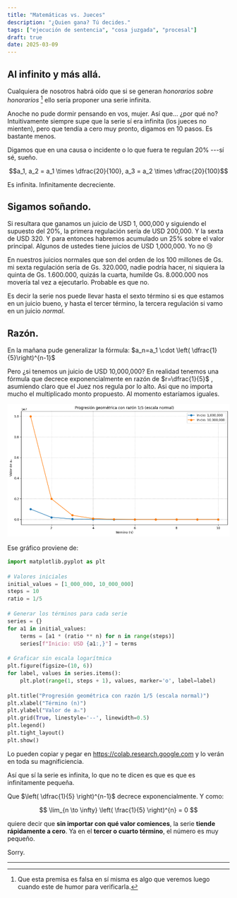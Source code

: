```yaml
---
title: "Matemáticas vs. Jueces"
description: "¿Quien gana? Tú decides."
tags: ["ejecución de sentencia", "cosa juzgada", "procesal"]
draft: true
date: 2025-03-09
---
```


## Al infinito y más allá.

Cualquiera de nosotros habrá oído que si se generan _honorarios sobre honorarios_ [^1] ello sería proponer una serie infinita. 

[^1]: Que esta premisa es falsa en sí misma es algo que veremos luego cuando este de humor para verificarla.

Anoche no pude dormir pensando en vos, mujer. Así que... ¿por qué no? Intuitivamente siempre supe que la serie sí era infinita (los jueces no mienten), pero que tendía a cero muy pronto, digamos en 10 pasos. Es bastante menos.

Digamos que en una causa o incidente o lo que fuera te regulan 20% ---sí sé, sueño.

$$a_1, a_2 = a_1 \times \dfrac{20}{100}, a_3 = a_2 \times \dfrac{20}{100}$$



Es infinita. Infinitamente decreciente.

## Sigamos soñando.

Si resultara que ganamos un juicio de USD 1, 000,000 y siguiendo el supuesto del 20%, la primera regulación sería de USD 200,000. Y la sexta de USD 320. Y para entonces habremos acumulado un 25% sobre el valor principal. Algunos de ustedes tiene juicios de USD 1,000,000. Yo no :cry:

En nuestros juicios normales que son del orden de los 100 millones de Gs. mi sexta regulación sería de Gs. 320.000, nadie podría hacer, ni siquiera la quinta de Gs. 1.600.000, quizás la cuarta, humilde Gs. 8.000.000 nos movería tal vez a ejecutarlo. Probable es que no.

Es decir la serie nos puede llevar hasta el sexto término si es que estamos en un juicio bueno, y hasta el tercer término, la tercera regulación si vamo en un juicio _normal_.

## Razón.

En la mañana pude generalizar la fórmula: $a_n=a_1 \cdot \left( \dfrac{1}{5}\right)^{n-1}$

Pero ¿si tenemos un juicio de USD 10,000,000? En realidad tenemos una fórmula que decrece exponencialmente en razón de $r=\dfrac{1}{5}$ , asumiendo claro que el Juez nos regula por lo alto. Asi que no importa mucho el multiplicado monto propuesto. Al momento estaríamos iguales.

![](../../image/grafico.png)



Ese gráfico proviene de:

```python
import matplotlib.pyplot as plt

# Valores iniciales
initial_values = [1_000_000, 10_000_000]
steps = 10
ratio = 1/5

# Generar los términos para cada serie
series = {}
for a1 in initial_values:
    terms = [a1 * (ratio ** n) for n in range(steps)]
    series[f"Inicio: USD {a1:,}"] = terms

# Graficar sin escala logarítmica
plt.figure(figsize=(10, 6))
for label, values in series.items():
    plt.plot(range(1, steps + 1), values, marker='o', label=label)

plt.title("Progresión geométrica con razón 1/5 (escala normal)")
plt.xlabel("Término (n)")
plt.ylabel("Valor de aₙ")
plt.grid(True, linestyle='--', linewidth=0.5)
plt.legend()
plt.tight_layout()
plt.show()
```

Lo pueden copiar y pegar en https://colab.research.google.com y lo verán en toda su magnificiencia.

Así que sí la serie es infinita, lo que no te dicen es que es que es infinitamente pequeña.

Que  $\left( \dfrac{1}{5} \right)^{n-1}$ decrece exponencialmente. Y como:

$$
\lim_{n \to \infty} \left( \frac{1}{5} \right)^{n} = 0
$$

quiere decir que **sin importar con qué valor comiences**, la serie **tiende rápidamente a cero**. Ya en el **tercer o cuarto término**, el número es muy pequeño.

Sorry.



















------
